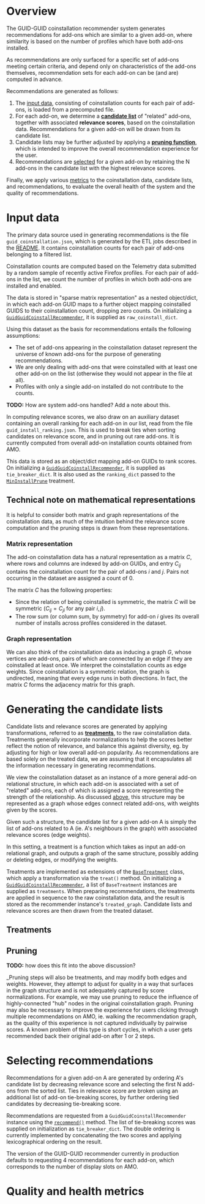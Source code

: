 
# Overview

The GUID-GUID coinstallation recommender system generates recommendations
for add-ons which are similar to a given add-on,
where similarity is based on the number of profiles
which have both add-ons installed.

As recommendations are only surfaced
for a specific set of add-ons meeting certain criteria,
and depend only on characteristics of the add-ons themselves,
recommendation sets for each add-on can be (and are) computed in advance.

Recommendations are generated as follows:

1. The [input data](#input-data),
    consisting of coinstallation counts for each pair of add-ons,
    is loaded from a precomputed file.
2. For each add-on, we determine a [__candidate list__](#generating-the-candidate-list) of "related" add-ons,
    together with associated __relevance scores__,
    based on the coinstallation data.
    Recommendations for a given add-on will be drawn from its candidate list.
3. Candidate lists may be further adjusted by applying a [__pruning function__](#pruning),
    which is intended to improve the overall recommendation experience
    for the user.
4. Recommendations are [selected](#selecting-recommendations) for a given add-on
    by retaining the N add-ons in the candidate list
    with the highest relevance scores.

Finally, we apply various [metrics](#quality-and-health-metrics) to the coinstallation data, candidate lists, and recommendations,
to evaluate the overall health of the system
and the quality of recommendations.


# Input data

The primary data source used in generating recommendations
is the file `guid_coinstallation.json`,
which is generated by the ETL jobs described in the [README](../README.md).
It contains coinstallation counts for each pair of add-ons
belonging to a filtered list.

Coinstallation counts are computed based on the Telemetry data
submitted by a random sample of recently active Firefox profiles.
For each pair of add-ons in the list,
we count the number of profiles in which both add-ons are installed and enabled.

The data is stored in "sparse matrix representation" as a nested object/dict,
in which each add-on GUID maps to a further object
mapping coinstalled GUIDS to their coinstallation count,
dropping zero counts.
On initializing a [`GuidGuidCoinstallRecommender`](../taar_lite/recommenders/guidguid.py#L10),
it is supplied as `raw_coinstall_dict`.

Using this dataset as the basis for recommendations
entails the following assumptions:

- The set of add-ons appearing in the coinstallation dataset represent
    the universe of known add-ons for the purpose of generating recommendations.
- We are only dealing with add-ons that were coinstalled
    with at least one other add-on on the list
    (otherwise they would not appear in the file at all).
- Profiles with only a single add-on installed do not contribute to the counts.

__TODO:__ How are system add-ons handled? Add a note about this.

In computing relevance scores, we also draw on an auxiliary dataset
containing an overall ranking for each add-on in our list,
read from the file `guid_install_ranking.json`.
This is used to break ties when sorting candidates on relevance score,
and in pruning out rare add-ons.
It is currently computed from overall add-on installation counts
obtained from AMO.

This data is stored as an object/dict mapping add-on GUIDs to rank scores.
On initializing a [`GuidGuidCoinstallRecommender`](../taar_lite/recommenders/guidguid.py#L10),
it is supplied as `tie_breaker_dict`.
It is also used as the `ranking_dict` passed to the [`MinInstallPrune`](../taar_lite/recommenders/treatments.py#L36) treatment.


## Technical note on mathematical representations

It is helpful to consider both matrix and graph representations of the coinstallation data,
as much of the intuition behind the relevance score computation and the pruning steps
is drawn from these representations.


### Matrix representation

The add-on coinstallation data has a natural representation as a matrix $C$,
where rows and columns are indexed by add-on GUIDs,
and entry $C_{ij}$ contains the coinstallation count for the pair of add-ons $i$ and $j$.
Pairs not occurring in the dataset are assigned a count of 0.

The matrix $C$ has the following properties:

- Since the relation of being coinstalled is symmetric,
    the matrix $C$ will be symmetric
    ($C_{ij} = C_{ji}$ for any pair $i,j$).
- The row sum (or column sum, by symmetry) for add-on $i$ gives
    its overall number of installs across profiles considered in the dataset.


### Graph representation

We can also think of the coinstallation data as inducing a graph $G$,
whose vertices are add-ons,
pairs of which are connected by an edge if they are coinstalled at least once.
We interpret the coinstallation counts as edge weights.
Since coinstallation is a symmetric relation, the graph is undirected,
meaning that every edge runs in both directions.
In fact, the matrix $C$ forms the adjacency matrix for this graph.


# Generating the candidate lists

Candidate lists and relevance scores are generated by applying transformations,
referred to as [__treatments__](#treatments),
to the raw coinstallation data.
Treatments generally incorporate normalizations to help the scores
better reflect the notion of relevance,
and balance this against diversity,
eg. by adjusting for high or low overall add-on popularity.
As recommendations are based solely on the treated data,
we are assuming that it encapsulates all the information
necessary in generating recommendations.

We view the coinstallation dataset as an instance
of a more general add-on relational structure,
in which each add-on is associated with a set of "related" add-ons,
each of which is assigned a score
representing the strength of the relationship.
As discussed [above](#graph-representation),
this structure may be represented as a graph
whose edges connect related add-ons,
with weights given by the scores.

Given such a structure, the candidate list for a given add-on A
is simply the list of add-ons related to A
(ie. A's neighbours in the graph)
with associated relevance scores (edge weights).

In this setting, a treatment is a function which takes as input
an add-on relational graph,
and outputs a graph of the same structure,
possibly adding or deleting edges, or modifying the weights.

Treatments are implemented as extensions of the [`BaseTreatment`](../taar_lite/recommenders/treatments.py#L11) class,
which apply a transformation via the `treat()` method.
On initializing a [`GuidGuidCoinstallRecommender`](../taar_lite/recommenders/guidguid.py#L10),
a list of `BaseTreatment` instances are supplied as `treatments`.
When preparing recommendations, the treatments are applied in sequence
to the raw coinstallation data,
and the result is stored as the recommender instance's `treated_graph`.
Candidate lists and relevance scores are then drawn
from the treated dataset.


## Treatments


## Pruning

__TODO:__ how does this fit into the above discussion?

_Pruning steps will also be treatments, and may modify both edges and weights.
However, they attempt to adjust for quality in a way that surfaces in the graph structure
and is not adequately captured by score normalizations.
For example, we may use pruning to
reduce the influence of highly-connected "hub" nodes
in the original coinstallation graph.
Pruning may also be necessary to improve the experience for users
clicking through multiple recommendations on AMO,
ie. walking the recommendation graph,
as the quality of this experience is not captured individually by pairwise scores.
A known problem of this type is short cycles,
in which a user gets recommended back their original add-on after 1 or 2 steps.


# Selecting recommendations

Recommendations for a given add-on A are generated
by ordering A's candidate list by decreasing relevance score
and selecting the first N add-ons from the sorted list.
Ties in relevance score are broken using an additional list
of add-on tie-breaking scores,
by further ordering tied candidates by decreasing tie-breaking score.

Recommendations are requested from a `GuidGuidCoinstallRecommender` instance
using the [`recommend()`](taar_lite/recommenders/guidguid.py#L123) method.
The list of tie-breaking scores was supplied on initialization as `tie_breaker_dict`.
The double ordering is currently implemented by concatenating the two scores
and applying lexicographical ordering on the result.

The version of the GUID-GUID recommender currently in production
defaults to requesting 4 recommendations for each add-on,
which corresponds to the number of display slots on AMO.


# Quality and health metrics

